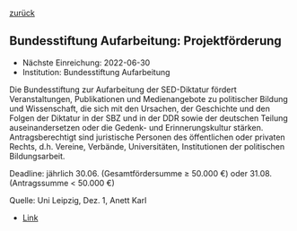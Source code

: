 [zurück](/funding/)

## Bundesstiftung Aufarbeitung: Projektförderung

* Nächste Einreichung: 2022-06-30
* Institution: Bundesstiftung Aufarbeitung

Die Bundesstiftung zur Aufarbeitung der SED-Diktatur fördert Veranstaltungen, Publikationen und Medienangebote zu politischer Bildung und Wissenschaft, die sich mit den Ursachen, der Geschichte und den Folgen der Diktatur in der SBZ und in der DDR sowie der deutschen Teilung auseinandersetzen oder die Gedenk- und Erinnerungskultur stärken. Antragsberechtigt sind juristische Personen des öffentlichen oder privaten Rechts, d.h. Vereine, Verbände, Universitäten, Institutionen der politischen Bildungsarbeit.

Deadline: jährlich 30.06. (Gesamtfördersumme ≥ 50.000 €) oder 31.08. (Antragssumme < 50.000 €)  

Quelle: Uni Leipzig, Dez. 1, Anett Karl

* [Link](https://www.bundesstiftung-aufarbeitung.de/de/foerderung/projektfoerderung)